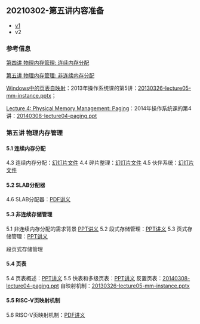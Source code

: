 ## 20210302-第五讲内容准备

* [v1](https://github.com/LearningOS/os-lectures/blob/4bf5c8970e1836c578d92581fe0e444886c26132/lecture05/ref.md)
* v2

### 参考信息

[第四讲 物理内存管理: 连续内存分配](https://os.cs.tsinghua.edu.cn/oscourse/OS2020spring/lecture04)

[第五讲 物理内存管理: 非连续内存分配](https://os.cs.tsinghua.edu.cn/oscourse/OS2020spring/lecture05)

[Windows中的页表自映射](https://os.cs.tsinghua.edu.cn/oscourse/OS2013/lecture05)：2013年操作系统课的第5讲：[20130326-lecture05-mm-instance.pptx](https://os.cs.tsinghua.edu.cn/oscourse/OS2013/lecture05?action=AttachFile&do=view&target=20130326-lecture05-mm-instance.pptx)；

[Lecture 4: Physical Memory Management: Paging](https://os.cs.tsinghua.edu.cn/oscourse/OS2014/lecture04)：2014年操作系统课的第4讲：[20140308-lecture04-paging.ppt](https://os.cs.tsinghua.edu.cn/oscourse/OS2014/lecture04?action=AttachFile&do=view&target=20140308-lecture04-paging.ppt)

### 第五讲 物理内存管理

#### 5.1 连续内存分配

4.3 连续内存分配：[幻灯片文件](http://os.cs.tsinghua.edu.cn/oscourse/OS2015/lecture05?action=AttachFile&do=get&target=5-3.pptx)
4.4 碎片整理：[幻灯片文件](http://os.cs.tsinghua.edu.cn/oscourse/OS2018spring/lecture05?action=AttachFile&do=get&target=20180424-5-4.pptx)
4.5 伙伴系统：[幻灯片文件](http://os.cs.tsinghua.edu.cn/oscourse/OS2015/lecture05?action=AttachFile&do=get&target=5-5.pptx)

#### 5.2 SLAB分配器

4.6 SLAB分配器：[PDF讲义](https://os.cs.tsinghua.edu.cn/oscourse/OS2020spring/lecture04?action=AttachFile&do=view&target=slide-04-06.pdf)

#### 5.3 非连续存储管理

5.1 非连续内存分配的需求背景 [PPT讲义](http://os.cs.tsinghua.edu.cn/oscourse/OS2015/lecture06?action=AttachFile&do=get&target=lecture06-1.pptx)
5.2 段式存储管理：[PPT讲义](http://os.cs.tsinghua.edu.cn/oscourse/OS2015/lecture06?action=AttachFile&do=get&target=lecture06-2.pptx)
5.3 页式存储管理：[PPT讲义](http://os.cs.tsinghua.edu.cn/oscourse/OS2015/lecture06?action=AttachFile&do=get&target=lecture06-3.pptx)

段页式存储管理

#### 5.4 页表

5.4 页表概述：[PPT讲义](http://os.cs.tsinghua.edu.cn/oscourse/OS2015/lecture06?action=AttachFile&do=get&target=lecture06-4.pptx)
5.5 快表和多级页表：[PPT讲义](http://os.cs.tsinghua.edu.cn/oscourse/OS2015/lecture06?action=AttachFile&do=get&target=lecture06-5-6.pptx)
反置页表：[20140308-lecture04-paging.ppt](https://os.cs.tsinghua.edu.cn/oscourse/OS2014/lecture04?action=AttachFile&do=view&target=20140308-lecture04-paging.ppt)
自映射机制：[20130326-lecture05-mm-instance.pptx](https://os.cs.tsinghua.edu.cn/oscourse/OS2013/lecture05?action=AttachFile&do=view&target=20130326-lecture05-mm-instance.pptx)

#### 5.5 RISC-V页映射机制

5.6 RISC-V页映射机制：[PDF讲义](https://os.cs.tsinghua.edu.cn/oscourse/OS2020spring/lecture05?action=AttachFile&do=view&target=slide-05-06.pdf)

